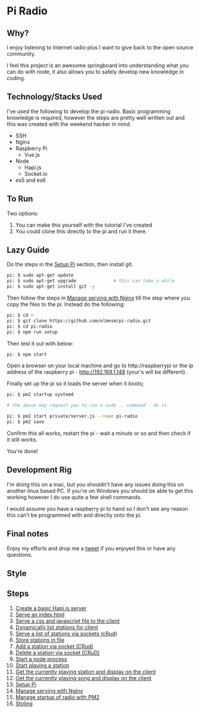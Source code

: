 # Pi Radio

## Why?

I enjoy listening to Internet radio plus I want to give back to the open source community.

I feel this project is an awesome springboard into understanding what you can do with node, it also allows you to safely develop new knowledge in coding.

## Technology/Stacks Used

I've used the following to develop the pi-radio. Basic programming knowledge is required, however the steps are pretty well written out and this was created with the weekend hacker in mind.

* SSH
* Nginx
* Raspberry Pi
    - Vue.js
* Node
    - Hapi.js
    - Socket.io
* es5 and es6

## To Run

Two options:

1. You can make this yourself with the tutorial I've created
1. You could clone this directly to the pi and run it there.

## Lazy Guide

Do the steps in the [Setup Pi](/walkthrough/Setup-Pi.md) section, then install git.

```bash
pi: $ sudo apt-get update
pi: $ sudo apt-get upgrade              # this can take a while
pi: $ sudo apt-get install git -y
```

Then follow the steps in [Manage serving with Nginx](/walkthrough/Manage-serving-with-Nginx.md) till the step where you copy the files to the pi. Instead do the following:

```bash
pi: $ cd ~
pi: $ git clone https://github.com/olmesm/pi-radio.git
pi: $ cd pi-radio
pi: $ npm run setup
```

Then test it out with below:

```bash
pi: $ npm start
```

Open a browser on your local machine and go to http://raspberrypi or the ip address of the raspberry pi - http://192.168.1.148 (your's will be different).

Finally set up the pi so it loads the server when it boots;

```bash
pi: $ pm2 startup systemd

# the above may request you to run a sudo .. command - do it.

pi: $ pm2 start private/server.js --name pi-radio
pi: $ pm2 save
```

Confirm this all works, restart the pi - wait a minute or so and then check if it still works.

You're done!

## Development Rig

I'm doing this on a mac, but you shouldn't have any issues doing this on another linux based PC. If you're on Windows you should be able to get this working however I do use quite a few shell commands.

I would assume you have a raspberry pi to hand so I don't see any reason this can't be programmed with and directly onto the pi.

## Final notes

Enjoy my efforts and drop me a [tweet](https://twitter.com/oh_es) if you enjoyed this or have any questions.

## Style

## Steps

1. [Create a basic Hapi.js server](./walkthrough/Create-a-basic-Hapi.js-server.md)
1. [Serve an index.html](/walkthrough/Serve-an-index.html.md)
1. [Serve a css and javascript file to the client](/walkthrough/Serve-a-css-and-javascript-file-to-the-client.md)
1. [Dynamically list stations for client](/walkthrough/Dynamically-list-stations-for-client.md)
1. [Serve a list of stations via sockets (cRud)](/walkthrough/Serve-a-list-of-stations-via-sockets.md)
1. [Store stations in file](/walkthrough/Store-stations-in-file.md)
1. [Add a station via socket (CRud)](/walkthrough/Add-a-station-via-socket.md)
1. [Delete a station via socket (CRuD)](/walkthrough/Delete-a-station-via-socket.md)
1. [Start a node process](/walkthrough/Start-a-node-process.md)
1. [Start playing a station](/walkthrough/Start-playing-a-station.md)
1. [Get the currently playing station and display on the client](/walkthrough/Get-the-currently-playing-station-and-display-on-the-client.md)
1. [Get the currently playing song and display on the client](/walkthrough/Get-the-currently-playing-song-and-display-on-the-client.md)
1. [Setup Pi](/walkthrough/Setup-Pi.md)
1. [Manage serving with Nginx](/walkthrough/Manage-serving-with-Nginx.md)
1. [Manage startup of radio with PM2](/walkthrough/Manage-startup-of-radio-with-PM2.md)
1. [Styling](/walkthrough/Styling.md)
